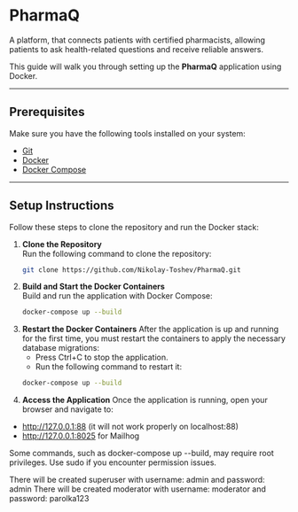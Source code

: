 # PharmaQ
А platform, that connects patients with certified pharmacists, allowing patients to ask health-related questions and receive reliable answers.

This guide will walk you through setting up the **PharmaQ** application using Docker.

---

## Prerequisites

Make sure you have the following tools installed on your system:
- [Git](https://git-scm.com/)
- [Docker](https://www.docker.com/)
- [Docker Compose](https://docs.docker.com/compose/)

---

## Setup Instructions

Follow these steps to clone the repository and run the Docker stack:

1. **Clone the Repository**  
   Run the following command to clone the repository:
   ```bash
   git clone https://github.com/Nikolay-Toshev/PharmaQ.git

2. **Build and Start the Docker Containers**  
   Build and run the application with Docker Compose:
   ```bash
   docker-compose up --build

3. **Restart the Docker Containers**
   After the application is up and running for the first time, you must restart the containers to apply the necessary database migrations: 
   - Press Ctrl+C to stop the application.
   - Run the following command to restart it:
   ```bash
   docker-compose up --build

4. **Access the Application**
Once the application is running, open your browser and navigate to:
- http://127.0.0.1:88 (it will not work properly on localhost:88)
- http://127.0.0.1:8025 for Mailhog

Some commands, such as docker-compose up --build, may require root privileges. Use sudo if you encounter permission issues.

There will be created superuser with username: admin and password: admin
There will be created moderator with username: moderator and password: parolka123
